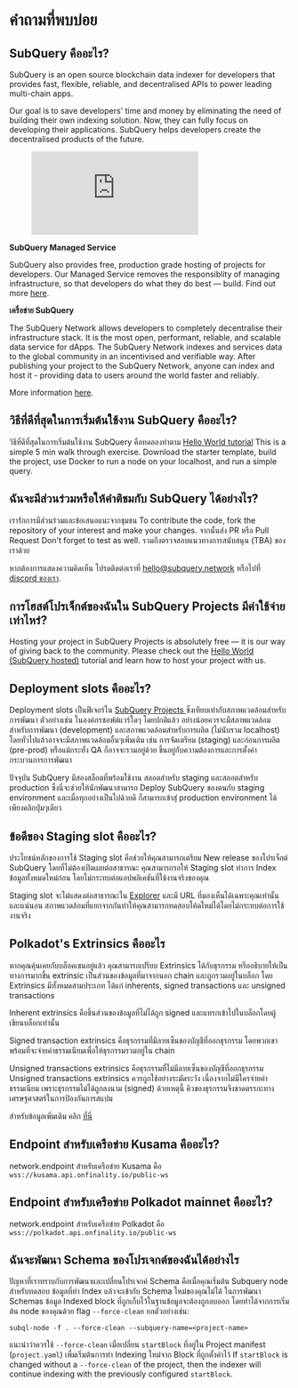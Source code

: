 # คำถามที่พบบ่อย

## SubQuery คืออะไร?

SubQuery is an open source blockchain data indexer for developers that provides fast, flexible, reliable, and decentralised APIs to power leading multi-chain apps.

Our goal is to save developers' time and money by eliminating the need of building their own indexing solution. Now, they can fully focus on developing their applications. SubQuery helps developers create the decentralised products of the future.

<figure class="video_container">
<iframe src="https://www.youtube.com/embed/gCpVz_mkWdo" title="Introducing The SubQuery Network" frameborder="0" allow="accelerometer; autoplay; clipboard-write; encrypted-media; gyroscope; picture-in-picture" allowfullscree="true"></iframe>
</figure>

**SubQuery Managed Service**

SubQuery also provides free, production grade hosting of projects for developers. Our Managed Service removes the responsiblity of managing infrastructure, so that developers do what they do best — build. Find out more [here](/run_publish/publish.md).

**เครื่อข่าย SubQuery**

The SubQuery Network allows developers to completely decentralise their infrastructure stack. It is the most open, performant, reliable, and scalable data service for dApps. The SubQuery Network indexes and services data to the global community in an incentivised and verifiable way.  After publishing your project to the SubQuery Network, anyone can index and host it - providing data to users around the world faster and reliably.

More information [here](/subquery_network/introduction.md).

## วิธีที่ดีที่สุดในการเริ่มต้นใช้งาน SubQuery คืออะไร?

วิธีที่ดีที่สุดในการเริ่มต้นใช้งาน SubQuery คือทดลองทำตาม [Hello World tutorial](/assets/pdf/Hello_World_Lab.pdf)  This is a simple 5 min walk through exercise. Download the starter template, build the project, use Docker to run a node on your localhost, and run a simple query.

## ฉันจะมีส่วนร่วมหรือให้คำติชมกับ SubQuery ได้อย่างไร?

เรารักการมีส่วนร่วมและข้อเสนอแนะจากชุมชน To contribute the code, fork the repository of your interest and make your changes. จากนั้นส่ง PR หรือ Pull Request Don't forget to test as well. รวมถึงตรวจสอบแนวทางการสนับสนุน (TBA) ของเราด้วย

หากต้องการแสดงความคิดเห็น โปรดติดต่อเราที่ hello@subquery.network หรือไปที่ [discord ของเรา](https://discord.com/invite/78zg8aBSMG).

## การโฮสต์โปรเจ็กต์ของฉันใน SubQuery Projects มีค่าใช้จ่ายเท่าไหร่?

Hosting your project in SubQuery Projects is absolutely free — it is our way of giving back to the community. Please check out the [Hello World (SubQuery hosted)](../run_publish/publish.md) tutorial and learn how to host your project with us.

## Deployment slots คืออะไร?

Deployment slots เป็นฟีเจอร์ใน [SubQuery Projects ](https://project.subquery.network) ซึ่งเทียบเท่ากับสภาพแวดล้อมสำหรับการพัฒนา ตัวอย่างเช่น ในองค์กรซอฟต์แวร์ใดๆ โดยปกติแล้ว อย่างน้อยควรจะมีสภาพแวดล้อมสำหรับการพัฒนา (development) และสภาพแวดล้อมสำหรับการผลิต (ไม่นับรวม localhost) โดยทั่วไปแล้วอาจจะมีสภาพแวดล้อมอื่นๆเพิ่มเติม เช่น การจัดเตรียม (staging) และก่อนการผลิต (pre-prod) หรือแม้กระทั่ง QA ก็อาจจะรวมอยู่ด้วย ขึ้นอยู่กับความต้องการและการตั้งค่ากระบวนการการพัฒนา

ปัจจุบัน SubQuery มีสองสล็อตที่พร้อมใช้งาน สลอตสำหรับ staging และสลอตสำหรับ production ซึ่งนี่จะช่วยให้นักพัฒนาสามารถ Deploy SubQuery ของตนกับ staging environment และเมื่อทุกอย่างเป็นไปด้วยดี ก็สามารถเข้าสุ่ production environment ได้เพียงคลิกปุ่มๆเดียว

## ข้อดีของ Staging slot คืออะไร?

ประโยชน์หลักของการใช้ Staging slot คือช่วยให้คุณสามารถเตรียม New release ของโปรเจ็กต์ SubQuery โดยที่ไม่ต้องเปิดเผยต่อสาธารณะ คุณสามารถรอให้ Staging slot ทำการ Index ข้อมูลทั้งหมดใหม่ก่อน โดยไม่กระทบต่อแอปพลิเคชันที่ใช้งานจริงของคุณ

Staging slot จะไม่แสดงต่อสาธารณะใน [Explorer](https://explorer.subquery.network/) และมี URL ที่มองเห็นได้เฉพาะคุณเท่านั้น และแน่นอน สภาพแวดล้อมที่แยกจากกันทำให้คุณสามารถทดสอบโค้ดใหม่ได้โดยไม่กระทบต่อการใช้งานจริง

## Polkadot's Extrinsics คืออะไร

หากคุณคุ้นเคยกับบล็อคเชนอยู่แล้ว คุณสามารถเปรียบ Extrinsics ได้กับธุรกรรม หรืออธิบายให้เป็นทางการมากขึ้น extrinsic เป็นส่วนของข้อมูลที่มาจากนอก chain และถูกรวมอยู่ในบล็อก โดย Extrinsics มีทั้งหมดสามประเภท ได้แก่ inherents, signed transactions และ unsigned transactions

Inherent extrinsics คือชิ้นส่วนของข้อมูลที่ไม่ได้ถูก signed และแทรกเข้าไปในบล็อกโดยผู้เขียนบล็อกเท่านั้น

Signed transaction extrinsics คือธุรกรรมที่มีลายเซ็นของบัญชีที่ออกธุรกรรม โดยพวกเขาพร้อมที่จะจ่ายค่าธรรมเนียมเพื่อให้ธุรกรรมรวมอยู่ใน chain

Unsigned transactions extrinsics คือธุรกรรมที่ไม่มีลายเซ็นของบัญชีที่ออกธุรกรรม Unsigned transactions extrinsics ควรถูกใช้อย่างระมัดระวัง เนื่องจากไม่มีใครจ่ายค่าธรรมเนียม เพราะธุรกรรมไม่ได้ถูกลงนาม (signed) ด้วยเหตุนี้ คิวของธุรกรรมจึงขาดตรรกะทางเศรษฐศาสตร์ในการป้องกันการสแปม

สำหรับข้อมูลเพิ่มเติม คลิก [ที่นี่](https://substrate.dev/docs/en/knowledgebase/learn-substrate/extrinsics)

## Endpoint สำหรับเครือข่าย Kusama คืออะไร?

network.endpoint สำหรับเครือข่าย Kusama คือ `wss://kusama.api.onfinality.io/public-ws`

## Endpoint สำหรับเครือข่าย Polkadot mainnet คืออะไร?

network.endpoint สำหรับเครือข่าย Polkadot คือ `wss://polkadot.api.onfinality.io/public-ws`

## ฉันจะพัฒนา Schema ของโปรเจกต์ของฉันได้อย่างไร

ปัญหาที่เราทราบกับการพัฒนาและเปลี่ยนโปรเจกค์ Schema คือเมื่อคุณเริ่มต้น Subquery node สำหรับทดสอบ ข้อมูลที่ทำ Index แล้วจะเข้ากับ Schema ใหม่ของคุณไม่ได้ ในการพัฒนา Schemas ข้อมูล Indexed block ที่ถูกเก็บไว้ในฐานข้อมูลจะต้องถูกลบออก โดยทำได้จากการเริ่มต้น node ของคุณด้วย flag `--force-clean` ยกตัวอย่างเช่น:

```shell
subql-node -f . --force-clean --subquery-name=<project-name>
```

แนะนำว่าควรใช้ `--force-clean` เมื่อเปลี่ยน `startBlock` ที่อยู่ใน Project manifest (`project.yaml`) เพื่มเริ่มต้นการทำ Indexing ใหม่จาก Block ที่ถูกตั้งค่าไว้ If `startBlock` is changed without a `--force-clean` of the project, then the indexer will continue indexing with the previously configured `startBlock`.
